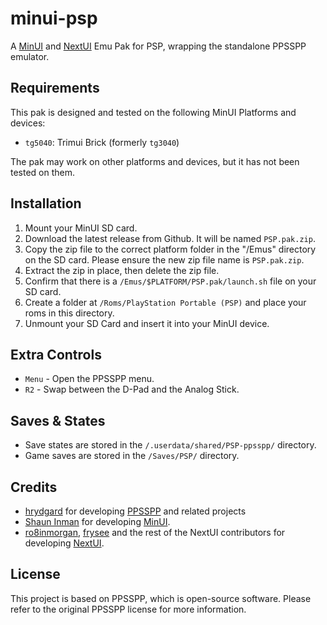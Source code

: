 # minui-psp

A [MinUI](https://github.com/shauninman/MinUI) and [NextUI](https://github.com/LoveRetro/NextUI) Emu Pak for PSP, wrapping the standalone PPSSPP emulator.

## Requirements

This pak is designed and tested on the following MinUI Platforms and devices:

- `tg5040`: Trimui Brick (formerly `tg3040`)

The pak may work on other platforms and devices, but it has not been tested on them.

## Installation

1. Mount your MinUI SD card.
2. Download the latest release from Github. It will be named `PSP.pak.zip`.
3. Copy the zip file to the correct platform folder in the "/Emus" directory on the SD card. Please ensure the new zip file name is `PSP.pak.zip`.
4. Extract the zip in place, then delete the zip file.
5. Confirm that there is a `/Emus/$PLATFORM/PSP.pak/launch.sh` file on your SD card.
6. Create a folder at `/Roms/PlayStation Portable (PSP)` and place your roms in this directory.
7. Unmount your SD Card and insert it into your MinUI device.

## Extra Controls

- `Menu` - Open the PPSSPP menu.
- `R2` - Swap between the D-Pad and the Analog Stick.

## Saves & States

- Save states are stored in the `/.userdata/shared/PSP-ppsspp/` directory.
- Game saves are stored in the `/Saves/PSP/` directory.

## Credits

- [hrydgard](https://github.com/hrydgard) for developing [PPSSPP](https://github.com/hrydgard/ppsspp) and related projects
- [Shaun Inman](https://github.com/shauninman) for developing [MinUI](https://github.com/shauninman/MinUI).
- [ro8inmorgan](https://github.com/ro8inmorgan), [frysee](https://github.com/frysee) and the rest of the NextUI contributors for developing [NextUI](https://github.com/LoveRetro/NextUI).

## License

This project is based on PPSSPP, which is open-source software. Please refer to the original PPSSPP license for more information.
